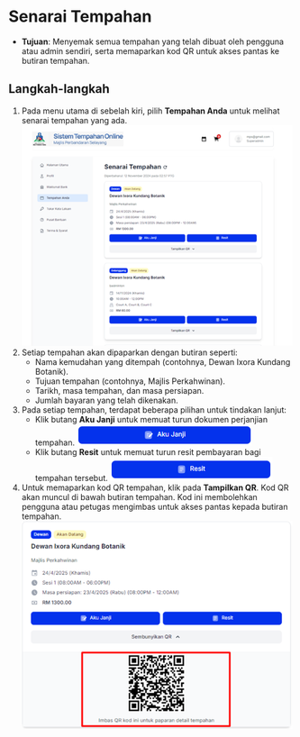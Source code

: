 # Senarai Tempahan

- **Tujuan**: Menyemak semua tempahan yang telah dibuat oleh pengguna atau admin sendiri, serta memaparkan kod QR untuk akses pantas ke butiran tempahan.

## Langkah-langkah

1.  Pada menu utama di sebelah kiri, pilih **Tempahan Anda** untuk melihat senarai tempahan yang ada.
    ![Rujuk Gambar 1](../../images/tempahan-admin.png)
2.  Setiap tempahan akan dipaparkan dengan butiran seperti:
    - Nama kemudahan yang ditempah (contohnya, Dewan Ixora Kundang Botanik).
    - Tujuan tempahan (contohnya, Majlis Perkahwinan).
    - Tarikh, masa tempahan, dan masa persiapan.
    - Jumlah bayaran yang telah dikenakan.
3.  Pada setiap tempahan, terdapat beberapa pilihan untuk tindakan lanjut:
    - Klik butang **Aku Janji** untuk memuat turun dokumen perjanjian tempahan.
      ![Rujuk Gambar 2](../../images/aku-janji.png)
    - Klik butang **Resit** untuk memuat turun resit pembayaran bagi tempahan tersebut.
      ![Rujuk Gambar 3](../../images/resit-buton.png)
4.  Untuk memaparkan kod QR tempahan, klik pada **Tampilkan QR**. Kod QR akan muncul di bawah butiran tempahan. Kod ini membolehkan pengguna atau petugas mengimbas untuk akses pantas kepada butiran tempahan.
    ![Rujuk Gambar 4](../../images/qr.png)
